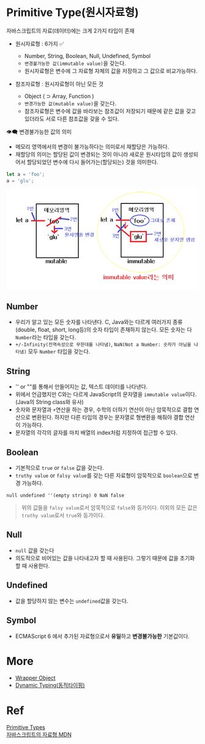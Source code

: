 # Primitive Type(원시자료형)

자바스크립트의 자료(데이터)에는 크게 2가지 타입이 존재

-   원시자료형 : 6가지 ✅

    -   Number, String, Boolean, Null, Undefined, Symbol
    -   `변경불가능한 값(immutable value)`을 갖는다.
    -   원시자료형은 변수에 그 자료형 자체의 값을 저장하고 그 값으로 비교가능하다.

-   참조자료형 : 원시자료형이 아닌 모든 것
    -   Object ( ⊃ Array, Function )
    -   `변경가능한 값(mutable value)`을 갖는다.
    -   참조자료형은 변수에 값을 바라보는 참조값이 저장되기 때문에 같은 값을 갖고 있더라도 서로 다른 참조값을 갖을 수 있다.

👁‍🗨 변경불가능한 값의 의미

-   메모리 영역에서의 변경이 불가능하다는 의미로서 재할당은 가능하다.
-   재할당의 의미는 할당된 값이 변경되는 것이 아니라 새로운 원시타입의 값이 생성되어서 할당되었던 변수에 다시 들어가는(할당되는) 것을 의미한다.

```javascript
let a = 'foo';
a = 'glu';
```

![immutable_value](../../image/immutable_value.png)

## Number

-   우리가 알고 있는 모든 숫자를 나타낸다. C, Java와는 다르게 여러가지 종류(double, float, short, long등)의 숫자 타입이 존재하지 않는다. 모든 숫자는 다 `Number`라는 타입을 갖는다.
-   `+/-Infinity(전역속성으로 무한대를 나타냄)`, `NaN(Not a Number: 숫자가 아님을 나타냄)` 모두 `Number` 타입을 갖는다.

## String

-   '' or ""를 통해서 만들어지는 값, 텍스트 데이터를 나타낸다.
-   위에서 언급했지만 C와는 다르게 JavaScript의 문자열을 `immutable value`이다.(Java의 String class와 유사)
-   숫자와 문자열과 `+`연산을 하는 경우, 수학의 더하기 연산이 아닌 암묵적으로 결합 연산으로 변환된다. 하지만 다른 타입의 경우는 문자열로 형변환을 해줘야 결합 연산이 가능하다.
-   문자열의 각각의 글자를 마치 배열의 index처럼 지정하여 접근할 수 있다.

## Boolean

-   기본적으로 `true` or `false` 값을 갖는다.
-   `truthy value` or `falsy value`를 갖는 다른 자료형이 암묵적으로 `boolean`으로 변경 가능하다.

```
null undefined ''(empty string) 0 NaN false

```

> 위의 값들을 `falsy value`로서 암묵적으로 `false`와 등가이다. 이외의 모든 값은 `truthy value`로서 `true`와 등가이다.

## Null

-   `null` 값을 갖는다
-   의도적으로 비어있는 값을 나타내고자 할 때 사용된다. 그렇기 때문에 값을 초기화 할 때 사용한다.

## Undefined

-   값을 할당하지 않는 변수는 `undefined`값을 갖는다.

## Symbol

-   ECMAScript 6 에서 추가된 자료형으로서 **유일**하고 **변경불가능한** 기본값이다.

# More

-   [Wrapper Object]()<br>
-   [Dynamic Typing(동적타이핑)](dynamicType.md)

# Ref

[Primitive Types](https://flow.org/en/docs/types/primitives/)<br>
[자바스크립트의 자료형 MDN](https://developer.mozilla.org/ko/docs/Web/JavaScript/Data_structures)
